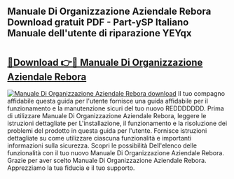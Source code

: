 ## Manuale Di Organizzazione Aziendale Rebora Download gratuit PDF - Part-ySP Italiano Manuale dell'utente di riparazione YEYqx

# <h2><a href="http://dfg1lmh.blite.top/?on=Manuale+Di+Organizzazione+Aziendale+Rebora">🔗Download 👉🔴 Manuale Di Organizzazione Aziendale Rebora</a></h2>

[![Manuale Di Organizzazione Aziendale Rebora download](https://i.imgur.com/lujVjoI.png)](http://dfg1lmh.blite.top/?on=Manuale+Di+Organizzazione+Aziendale+Rebora)
Il tuo compagno affidabile questa guida per l'utente fornisce una guida affidabile per il funzionamento e la manutenzione sicuri del tuo nuovo REDDDDDDD. Prima di utilizzare Manuale Di Organizzazione Aziendale Rebora, leggere le istruzioni dettagliate per L'installazione, il funzionamento e la risoluzione dei problemi del prodotto in questa guida per l'utente. Fornisce istruzioni dettagliate su come utilizzare ciascuna funzionalità e importanti informazioni sulla sicurezza. Scopri le possibilità Dell'elenco delle funzionalità con il tuo nuovo Manuale Di Organizzazione Aziendale Rebora. Grazie per aver scelto Manuale Di Organizzazione Aziendale Rebora. Apprezziamo la tua fiducia e il tuo supporto.
